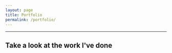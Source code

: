 ```yaml
---
layout: page
title: Portfolio
permalink: /portfolio/
---
```


------

## Take a look at the work I've done 
